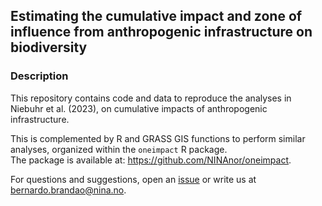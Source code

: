 ## Estimating the cumulative impact and zone of influence from anthropogenic infrastructure on biodiversity

### Description

This repository contains code and data to reproduce the analyses in Niebuhr et al. (2023), on cumulative impacts of anthropogenic infrastructure.

This is complemented by R and GRASS GIS functions to perform similar analyses, organized within the `oneimpact` R package.  
The package is available at: https://github.com/NINAnor/oneimpact.

For questions and suggestions, open an [issue](https://github.com/bniebuhr/cumulative_zoi_paper/issues/new/choose) or write us at bernardo.brandao@nina.no.
